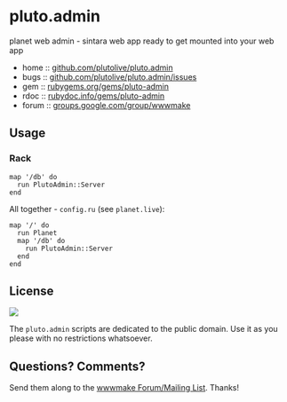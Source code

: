 # pluto.admin

planet web admin - sintara web app ready to get mounted into your web app


* home  :: [github.com/plutolive/pluto.admin](https://github.com/plutolive/pluto.admin)
* bugs  :: [github.com/plutolive/pluto.admin/issues](https://github.com/plutolive/pluto.admin/issues)
* gem   :: [rubygems.org/gems/pluto-admin](https://rubygems.org/gems/pluto-admin)
* rdoc  :: [rubydoc.info/gems/pluto-admin](http://rubydoc.info/gems/pluto-admin)
* forum :: [groups.google.com/group/wwwmake](http://groups.google.com/group/wwwmake)


## Usage

### Rack

```
map '/db' do
  run PlutoAdmin::Server
end
```

All together - `config.ru` (see `planet.live`):

```
map '/' do
  run Planet
  map '/db' do
    run PlutoAdmin::Server
  end
end
```


## License

![](https://publicdomainworks.github.io/buttons/zero88x31.png)

The `pluto.admin` scripts are dedicated to the public domain.
Use it as you please with no restrictions whatsoever.


## Questions? Comments?

Send them along to the [wwwmake Forum/Mailing List](http://groups.google.com/group/wwwmake).
Thanks!
